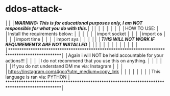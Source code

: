 # ddos-attack-
│***********************************************************************************************│
│WARNING: This is for educational purposes only, I am NOT responsible for what you do with this.│
│***********************************************************************************************│
│                                                                                               │
│                                                                                               │
│                                                                                               │
│HOW TO USE:                                                                                    │
│Install the requirements below:                                                                │
│                                                                                               │
│                                                                                               │
│import socket                                                                                  │
│                                                                                               │
│import os                                                                                      │
│                                                                                               │
│import time                                                                                    │
│                                                                                               │
│import sys                                                                                     │
│                                                                                               │
│_______________________________________________________________________________________________│
│THIS WILL NOT WORK IF REQUIREMENTS ARE NOT INSTALLED                                           │
│_______________________________________________________________________________________________│
│                                                                                               │
│                                                                                               │
│                                                                                               │
│                                                                                               │
│                                                                                               │
│***********************************************************************************************│
│Again i will NOT be held accountable for your actions!!!                                       │
│                                                                                               │
│I do not recommend that you use this on anything.                                              │
│                                                                                               │
│                                                                                               │
│If you do not understand DM me via: Instagram                                                  │
│                                                                                               │ 
│https://instagram.com/4gco?utm_medium=copy_link                                                │
│                                                                                               │
│                                                                                               │
│                                                                                               │
│This language is ran via: PYTHON                                                               │
************************************************************************************************│
